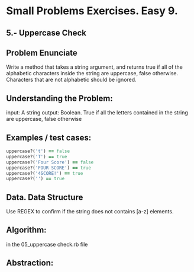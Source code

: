 # Small Problems Exercises. Easy 9.

## 5.- Uppercase Check

## Problem Enunciate

Write a method that takes a string argument, and returns true if all of the alphabetic characters inside the string are uppercase, false otherwise. Characters that are not alphabetic should be ignored.

## Understanding the Problem:

input: A string
output: Boolean. True if all the letters contained in the string are uppercase, false otherwise


## Examples / test cases:

```ruby
uppercase?('t') == false
uppercase?('T') == true
uppercase?('Four Score') == false
uppercase?('FOUR SCORE') == true
uppercase?('4SCORE!') == true
uppercase?('') == true
```

## Data. Data Structure

Use REGEX to confirm if the string does not contains [a-z] elements.
 
## Algorithm:

in the 05_uppercase check.rb file

## Abstraction: